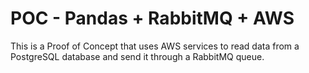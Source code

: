 # POC - Pandas + RabbitMQ + AWS
This is a Proof of Concept that uses AWS services to read data from a PostgreSQL database and send it through a RabbitMQ queue.